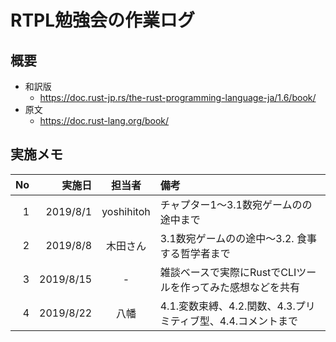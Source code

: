 # RTPL勉強会の作業ログ

## 概要
- 和訳版
    - https://doc.rust-jp.rs/the-rust-programming-language-ja/1.6/book/
- 原文
    - https://doc.rust-lang.org/book/

## 実施メモ

| No | 実施日   | 担当者     | 備考
|---:|---------:|:----------:|:-----
|  1 | 2019/8/1 | yoshihitoh | チャプター1〜3.1数宛ゲームのの途中まで
|  2 | 2019/8/8 | 木田さん | 3.1数宛ゲームのの途中〜3.2. 食事する哲学者まで
|  3 | 2019/8/15 | - | 雑談ベースで実際にRustでCLIツールを作ってみた感想などを共有
|  4 | 2019/8/22 | 八幡 | 4.1.変数束縛、4.2.関数、4.3.プリミティブ型、4.4.コメントまで


